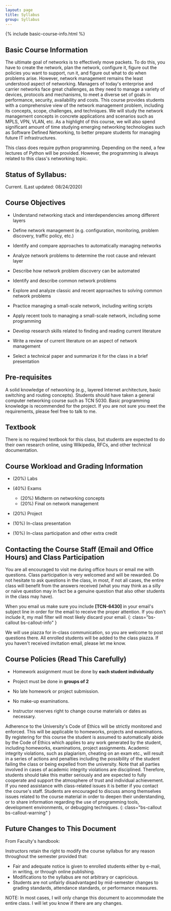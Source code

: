 ```yaml
---
layout: page
title: Syllabus
group: Syllabus
---
```


{% include basic-course-info.html %}

## Basic Course Information

The ultimate goal of networks is to effectively move packets.
To do this, you have to create the network, plan the network, configure it, figure out the policies you want to support, run it, and figure out what to do when problems arise.
However, network management remains the least understood aspect of networking.
Managers of today's enterprise and carrier networks face great challenges, as they need to manage a variety of devices, protocols and mechanisms, to meet a diverse set of goals in performance, security, availability and costs.
This course provides students with a comprehensive view of the network management problem, including its concepts, scope, challenges, and techniques.
We will study the network management concepts in concrete applications and scenarios such as MPLS, VPN, VLAN, etc.
As a highlight of this course, we will also spend significant amount of time studying emerging networking technologies such as Software Defined Networking, to better prepare students for managing future IT infrastructures.

This class does require python programming.
Depending on the need, a few lectures of Python will be provided.
However, the programming is always related to this class's networking topic.

## Status of Syllabus:

Current. (Last updated: 08/24/2020)

## Course Objectives

- Understand networking stack and interdependencies among different layers

- Define network management (e.g. configuration, monitoring, problem discovery, traffic policy, etc.)

- Identify and compare approaches to automatically managing networks 

- Analyze network problems to determine the root cause and relevant layer

- Describe how network problem discovery can be automated 

- Identify and describe common network problems 

- Explore and analyze classic and recent approaches to solving common network problems

- Practice managing a small-scale network, including writing scripts 

- Apply recent tools to managing a small-scale network, including some programming

- Develop research skills related to finding and reading current literature

- Write a review of current literature on an aspect of network management 

- Select a technical paper and summarize it for the class in a brief presentation 

## Pre-requisites

A solid knowledge of networking (e.g., layered Internet architecture, basic switching and routing concepts).
Students should have taken a general computer networking course such as TCN 5030.
Basic programming knowledge is recommended for the project.
If you are not sure you meet the requirements, please feel free to talk to me.

## Textbook

There is no required textbook for this class, but students are expected to do their own research online, using Wikipedia, RFCs, and other technical documentation.

## Course Workload and Grading Information

- (20%) Labs
- (40%) Exams

  * (20%) Midterm on networking concepts
  * (20%) Final on network management

- (20%) Project

- (10%) In-class presentation

- (10%) In-class participation and other extra credit

## Contacting the Course Staff (Email and Office Hours) and Class Participation

You are all encouraged to visit me during office hours or email me with questions.
Class participation is very welcomed and will be rewarded.
Do not hesitate to ask questions in the class, in most, if not all cases, the entire class will benefit from the answers received (what you may think as a silly or naïve question may in fact be a genuine question that also other students in the class may have).

When you email us make sure you include **[TCN-6430]** in your email's subject line in order for the email to receive the proper attention.
If you don't include it, my mail filter will most likely discard your email.
{: class="bs-callout bs-callout-info" }

We will use piazza for in-class communication, so you are welcome to post questions there.
All enrolled students will be added to the class piazza.  If you haven't received invitation email, please let me know.

## Course Policies **(Read This Carefully)**

- Homework assignment must be done by **each student individually**

- Project must be done in **groups of 2**

- No late homework or project submission.

- No make-up examinations.

- Instructor reserves right to change course materials or dates as necessary.

Adherence to the University's Code of Ethics will be strictly monitored and enforced.  This will be applicable to homeworks, projects and examinations.  By registering for this course the student is assumed to automatically abide by the Code of Ethics which applies to any work generated by the student, including homeworks, examinations, project assignments.  Academic integrity violations, such as plagiarism, cheating on an exam etc., will result in a series of actions and penalties including the possibility of the student failing the class or being expelled from the university.  Note that all parties involved in cases of academic integrity violations are disciplined.  Therefore, students should take this matter seriously and are expected to fully cooperate and support the atmosphere of trust and individual achievement.  If you need assistance with class-related issues it is better if you contact the course's staff.  Students are encouraged to discuss among themselves issues related to the course material in order to deepen their understanding, or to share information regarding the use of programming tools, development environments, or debugging techniques.
{: class="bs-callout bs-callout-warning" }

## Future Changes to This Document

From Faculty's handbook:

Instructors retain the right to modify the course syllabus for any reason throughout the semester provided that:

- Fair and adequate notice is given to enrolled students either by e-mail, in writing, or through online publishing.
- Modifications to the syllabus are not arbitrary or capricious.
- Students are not unfairly disadvantaged by mid-semester changes to grading standards, attendance standards, or performance measures.

NOTE: In most cases, I will only change this document to accommodate the entire class. I will let you know if there are any changes.
